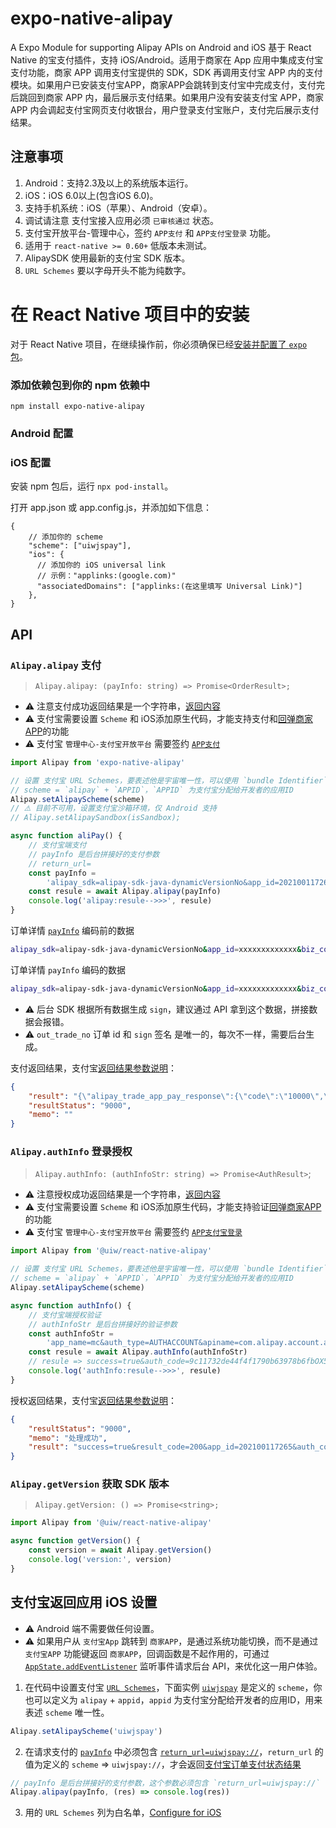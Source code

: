 # expo-native-alipay

A Expo Module for supporting Alipay APIs on Android and iOS
基于 React Native 的宝支付插件，支持 iOS/Android。适用于商家在 App 应用中集成支付宝支付功能，商家 APP 调用支付宝提供的 SDK，SDK 再调用支付宝 APP 内的支付模块。如果用户已安装支付宝APP，商家APP会跳转到支付宝中完成支付，支付完后跳回到商家 APP 内，最后展示支付结果。如果用户没有安装支付宝 APP，商家 APP 内会调起支付宝网页支付收银台，用户登录支付宝账户，支付完后展示支付结果。

## 注意事项

1. Android：支持2.3及以上的系统版本运行。
2. iOS：iOS 6.0以上(包含iOS 6.0)。
3. 支持手机系统：iOS（苹果）、Android（安卓）。
4. 调试请注意 支付宝接入应用必须 `已审核通过` 状态。
5. 支付宝开放平台-管理中心，签约 `APP支付` 和 `APP支付宝登录` 功能。
6. 适用于 `react-native >= 0.60+` 低版本未测试。
7. AlipaySDK 使用最新的支付宝 SDK 版本。
8. `URL Schemes` 要以字母开头不能为纯数字。

# 在 React Native 项目中的安装

对于 React Native 项目，在继续操作前，你必须确保已经[安装并配置了 `expo` 包](https://docs.expo.dev/bare/installing-expo-modules/)。

### 添加依赖包到你的 npm 依赖中

```
npm install expo-native-alipay
```

### Android 配置

### iOS 配置

安装 npm 包后，运行 `npx pod-install`。

打开 app.json 或 app.config.js，并添加如下信息：

```
{
    // 添加你的 scheme
    "scheme": ["uiwjspay"],
    "ios": {
      // 添加你的 iOS universal link
      // 示例："applinks:(google.com)"
      "associatedDomains": ["applinks:(在这里填写 Universal Link)"]
    },
}
```

## API

### `Alipay.alipay` 支付

> `Alipay.alipay: (payInfo: string) => Promise<OrderResult>;`

- ⚠️ 注意支付成功返回结果是一个字符串，[返回内容](https://github.com/uiwjs/react-native-alipay/blob/74140a294e850884ed1851b9d2c2d2c00ee75003/index.d.ts#L50-L74)
- ⚠️ 支付宝需要设置 `Scheme` 和 iOS添加原生代码，才能支持支付和[回弹商家APP](#支付宝返回应用-ios-设置)的功能
- ⚠️ 支付宝 `管理中心-支付宝开放平台` 需要签约 [`APP支付`](https://opendocs.alipay.com/open/200/105310#%E6%B7%BB%E5%8A%A0%E5%BA%94%E7%94%A8%E5%8A%9F%E8%83%BD)

```javascript
import Alipay from 'expo-native-alipay'

// 设置 支付宝 URL Schemes，要表述他是宇宙唯一性，可以使用 `bundle Identifier`
// scheme = `alipay` + `APPID`，`APPID` 为支付宝分配给开发者的应用ID
Alipay.setAlipayScheme(scheme)
// ⚠️ 目前不可用，设置支付宝沙箱环境，仅 Android 支持
// Alipay.setAlipaySandbox(isSandbox);

async function aliPay() {
    // 支付宝端支付
    // payInfo 是后台拼接好的支付参数
    // return_url=
    const payInfo =
        'alipay_sdk=alipay-sdk-java-dynamicVersionNo&app_id=2021001172656340&biz_content=%7B%22out_trade_no%22%3A%221111112222222%22%2C%22total_amount%22%3A%220.01%22%2C%22subject%22%3A%221234%22%2C%22product_code%22%3A%22QUICK_MSECURITY_PAY%22%7D&charset=UTF-8&format=json&method=alipay.trade.app.pay&notify_url=http%3A%2F%2Fane.boshu.ltd%2Fowner%2Fpay%2Fapi%2FownerPay%2Fcallback&sign=oUQmGtkv8mrhJ0YwHl9%2FfxMcoLACWuSFKiMTC4Id8nc%2FZVvDQ6MLQq5hhtEN03Qn1%2BAtzTAaofE8nNixdroxOek2l5YtOAcYcXVYlJIyogN%2B22erN2NpDTWJ7tQTKgYFDJLRiG0DZJaxfADhUUF6UR9kdA8omoXKLDlP17ZPUs5Jr4aKv5HJtH5C53ui7PbmyWYg934L4UDC2F%2F9pPQlRwwDeE1SAaV3HW9Dt83kK52o8%2FlChXdotbFdAvH0d4qYGhpEYU5sepj9xiOMyL9aC4pMXW9INYLLGbvtqtlRchZTAfH5yji6nqqQm9KKMmcVrWdBDLyjFVNpejq1UjbJBw%3D%3D&sign_type=RSA2&timestamp=2020-07-09+12%3A16%3A16&version=1.0'
    const resule = await Alipay.alipay(payInfo)
    console.log('alipay:resule-->>>', resule)
}
```

订单详情 [`payInfo`](https://opendocs.alipay.com/open/204/105295#%E5%BF%AB%E6%8D%B7%E8%AE%A2%E5%8D%95%E6%94%AF%E4%BB%98%20iOS) 编码前的数据

```bash
alipay_sdk=alipay-sdk-java-dynamicVersionNo&app_id=xxxxxxxxxxxxx&biz_content={ "out_trade_no":"123123123123123", "total_amount":"0.01", "subject":"1234", "product_code":"QUICK_MSECURITY_PAY" }&charset=UTF-8&format=json&method=alipay.trade.app.pay&notify_url=http://ane.boshu.ltd/owner/pay/api/ownerPay/callback&return_url=uiwjspay://&sign=re/+2SICQggOUjfxl7MtP/qzir2e+LdH4m+02gDcw0fkByO5MqXW/9bmXw+c4RMqo835OAjMZs7s966ZuDx2PB+hO0tJ/bzdHLLqYlBeCcETkrfwRx+AFZNgzsCn75eRCA7GONH35BpfSeGkQUZ+vNXftqd6hWaa7m/MhQYrjQcV98IVJM+UR67Gj68c+LM586cnk0+rbj8zoos6tCvN8c3xx5UaCobzw4Ogf0PWZ7PZROTU9w2gtoxFfOC5d5slN3laaAXVjAxSf9JCNs8q95fDbzpbmstQOuPgGHkASkd/beH0F8eqTVv8gW1ZTo5v/d/E2wSDGV1DciaEnCroTw==&sign_type=RSA2&timestamp=2020-07-09 09:50:41&version=1.0
```

订单详情 `payInfo` 编码的数据

```bash
alipay_sdk=alipay-sdk-java-dynamicVersionNo&app_id=xxxxxxxxxxxxx&biz_content=%7B+%22out_trade_no%22%3A%22123123123123123%22%2C+%22total_amount%22%3A%220.01%22%2C+%22subject%22%3A%221234%22%2C+%22product_code%22%3A%22QUICK_MSECURITY_PAY%22+%7D&charset=UTF-8&format=json&method=alipay.trade.app.pay&notify_url=http%3A%2F%2Fane.boshu.ltd%2Fowner%2Fpay%2Fapi%2FownerPay%2Fcallback&return_url=uiwjspay%3A%2F%2F&sign=re%2F%2B2SICQggOUjfxl7MtP%2Fqzir2e%2BLdH4m%2B02gDcw0fkByO5MqXW%2F9bmXw%2Bc4RMqo835OAjMZs7s966ZuDx2PB%2BhO0tJ%2FbzdHLLqYlBeCcETkrfwRx%2BAFZNgzsCn75eRCA7GONH35BpfSeGkQUZ%2BvNXftqd6hWaa7m%2FMhQYrjQcV98IVJM%2BUR67Gj68c%2BLM586cnk0%2Brbj8zoos6tCvN8c3xx5UaCobzw4Ogf0PWZ7PZROTU9w2gtoxFfOC5d5slN3laaAXVjAxSf9JCNs8q95fDbzpbmstQOuPgGHkASkd%2FbeH0F8eqTVv8gW1ZTo5v%2Fd%2FE2wSDGV1DciaEnCroTw%3D%3D&sign_type=RSA2&timestamp=2020-07-09+09%3A50%3A41&version=1.0
```

- ⚠️ 后台 SDK 根据所有数据生成 `sign`，建议通过 API 拿到这个数据，拼接数据会报错。
- ⚠️ `out_trade_no` 订单 id 和 `sign` 签名 是唯一的，每次不一样，需要后台生成。

支付返回结果，支付宝[返回结果参数说明](https://github.com/uiwjs/react-native-alipay/blob/74140a294e850884ed1851b9d2c2d2c00ee75003/index.d.ts#L50-L74)：

```json
{
    "result": "{\"alipay_trade_app_pay_response\":{\"code\":\"10000\",\"msg\":\"Success\",\"app_id\":\"2021001172656340\",\"auth_app_id\":\"2021001172656340\",\"charset\":\"UTF-8\",\"timestamp\":\"2020-07-08 21:30:14\",\"out_trade_no\":\"123123213123214\",\"total_amount\":\"0.01\",\"trade_no\":\"2020070822001414841426413774\",\"seller_id\":\"2088421915791034\"},\"sign\":\"LY7wCsNLp+QnDqCq6VelY/RvyK7ZGY8wsXoKvS+Or7JjONLDUx5P6lDgqRKkpkng7br3y6GZzfGKaZ88Tf4eMnBMKyqU+huR2Um47xUxP383njvHlxuQZsSTLQZRswy4wmb/fPkFfvyH6Or6+oj0eboePOTu63bNr+h03w0QnP4znuHpfRuoVgWpsYh/6B1DL+4xfWRKJ21zm1SV9Feo9RWqnyTaGZyFVi6IKge0dUCYs9hXju95fOUVUOx5YflOFtSEnZafY9Ls4FCRQE1ANkjaKiKIE0+c4c4sEVEf/9Dwh88N+aSQOoLT+AV4RpjMoA8hF2k+vv2OKNeqr6SYGQ==\",\"sign_type\":\"RSA2\"}",
    "resultStatus": "9000",
    "memo": ""
}
```

### `Alipay.authInfo` 登录授权

> `Alipay.authInfo: (authInfoStr: string) => Promise<AuthResult>`;

- ⚠️ 注意授权成功返回结果是一个字符串，[返回内容](https://github.com/uiwjs/react-native-alipay/blob/74140a294e850884ed1851b9d2c2d2c00ee75003/index.d.ts#L89-L113)
- ⚠️ 支付宝需要设置 `Scheme` 和 iOS添加原生代码，才能支持验证[回弹商家APP](#支付宝返回应用-ios-设置)的功能
- ⚠️ 支付宝 `管理中心-支付宝开放平台` 需要签约 [`APP支付宝登录`](https://opendocs.alipay.com/open/200/105310#%E6%B7%BB%E5%8A%A0%E5%BA%94%E7%94%A8%E5%8A%9F%E8%83%BD)

```javascript
import Alipay from '@uiw/react-native-alipay'

// 设置 支付宝 URL Schemes，要表述他是宇宙唯一性，可以使用 `bundle Identifier`
// scheme = `alipay` + `APPID`，`APPID` 为支付宝分配给开发者的应用ID
Alipay.setAlipayScheme(scheme)

async function authInfo() {
    // 支付宝端授权验证
    // authInfoStr 是后台拼接好的验证参数
    const authInfoStr =
        'app_name=mc&auth_type=AUTHACCOUNT&apiname=com.alipay.account.auth&biz_type=openservice&product_id=APP_FAST_LOGIN&scope=kuaijie&pid=2088421915791034&target_id=15946456110003465&app_id=2021001172656340&sign_type=RSA2&sign=keluG28qbbLwAcSDI4VmCNOGHJoF3xgpVeqXu1nCBCYo%2FlYYGe00fTfV9L4G73Sk7%2B4IwK%2BZV8IL%2F04cVtk6SR74lKAR3rYOoUdQ09ZrZFuQoUkO0vekajhp75IDQIg6PedCyY0SjFTqrHlH%2FImscBwitxrlSc9YbN7uW0gY34K8t7v8NhDoqzKJeoIz43UxF5U1DpUA1ISBVxwO7du1t6rYltsRhReayPS3hnvmwYSKQZUEgBvJ%2BT2XdyCaz%2FdGV907lYagPp1Oxkoaj%2FvW5NjNsRnid7vH944CoFj9XtBK%2FNTk2tBPTHFxYRQTEG1PkgkBohGpAWOFGGOuapH0ag%3D%3D'
    const resule = await Alipay.authInfo(authInfoStr)
    // resule => success=true&auth_code=9c11732de44f4f1790b63978b6fbOX53&result_code=200&alipay_open_id=20881001757376426161095132517425&user_id=2088003646494707
    console.log('authInfo:resule-->>>', resule)
}
```

授权返回结果，支付宝[返回结果参数说明](https://github.com/uiwjs/react-native-alipay/blob/74140a294e850884ed1851b9d2c2d2c00ee75003/index.d.ts#L89-L113)：

```json
{
    "resultStatus": "9000",
    "memo": "处理成功",
    "result": "success=true&result_code=200&app_id=202100117265&auth_code=8b6e5581b85WX84&scope=kuaijie&alipay_open_id=20881029919664670&user_id=20880025&target_id=15946456110003465"
}
```

### `Alipay.getVersion` 获取 SDK 版本

> `Alipay.getVersion: () => Promise<string>;`

```js
import Alipay from '@uiw/react-native-alipay'

async function getVersion() {
    const version = await Alipay.getVersion()
    console.log('version:', version)
}
```

## 支付宝返回应用 iOS 设置

- ⚠️ Android 端不需要做任何设置。
- ⚠️ 如果用户从 `支付宝App` 跳转到 `商家APP`，是通过系统功能切换，而不是通过 `支付宝APP` 功能键返回 `商家APP`，回调函数是不起作用的，可通过 [`AppState.addEventListener`](https://github.com/uiwjs/react-native-alipay/blob/5daea87bf0af05d60d0ae9e4c04e1e2d1a6e4273/example/App.js#L8-L24) 监听事件请求后台 API，来优化这一用户体验。

1. 在代码中设置支付宝 [`URL Schemes`](https://github.com/uiwjs/react-native-alipay/blob/74140a294e850884ed1851b9d2c2d2c00ee75003/example/App.js#L7)，下面实例 [`uiwjspay`](https://github.com/uiwjs/react-native-alipay/commit/f6d21b6b7ec7236b195c56281f971092f3c9bb08) 是定义的 `scheme`，你也可以定义为 `alipay` + `appid`，`appid` 为支付宝分配给开发者的应用ID，用来表述 `scheme` 唯一性。

```js
Alipay.setAlipayScheme('uiwjspay')
```

2. 在请求支付的 [`payInfo`](https://github.com/uiwjs/react-native-alipay/blob/74140a294e850884ed1851b9d2c2d2c00ee75003/example/App.js#L11) 中必须包含 [`return_url=uiwjspay://`](https://github.com/uiwjs/react-native-alipay/blob/74140a294e850884ed1851b9d2c2d2c00ee75003/example/App.js#L11)，`return_url` 的值为定义的 `scheme` => `uiwjspay://`，才会返回[支付宝订单支付状态结果](https://opendocs.alipay.com/open/204/105301#%E8%BF%94%E5%9B%9E%E7%BB%93%E6%9E%9C%E7%A4%BA%E4%BE%8B%EF%BC%88iOS%7CAndroid%EF%BC%89)

```js
// payInfo 是后台拼接好的支付参数，这个参数必须包含 `return_url=uiwjspay://`
Alipay.alipay(payInfo, (res) => console.log(res))
```

3. 用的 `URL Schemes` 列为白名单，[Configure for iOS](#configure-for-ios)
